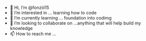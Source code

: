 - 👋 Hi, I’m @fonziii15
- 👀 I’m interested in ... learning how to code
- 🌱 I’m currently learning ... foundation into codimg
- 💞️ I’m looking to collaborate on ...anything that will help build my knowledge
- 📫 How to reach me ...

<!---
fonziii15/fonziii15 is a ✨ special ✨ repository because its `README.md` (this file) appears on your GitHub profile.
You can click the Preview link to take a look at your changes.
--->
